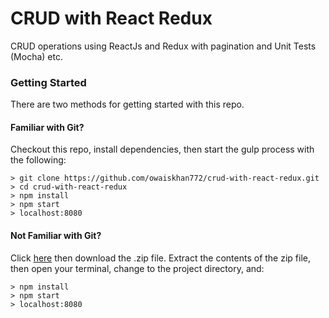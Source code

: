# CRUD with React Redux
CRUD operations using ReactJs and Redux with pagination and Unit Tests (Mocha) etc.

### Getting Started

There are two methods for getting started with this repo.

#### Familiar with Git?
Checkout this repo, install dependencies, then start the gulp process with the following:

```
> git clone https://github.com/owaiskhan772/crud-with-react-redux.git
> cd crud-with-react-redux
> npm install
> npm start
> localhost:8080
```

#### Not Familiar with Git?
Click [here](https://github.com/owaiskhan772/crud-with-react-redux) then download the .zip file.  Extract the contents of the zip file, then open your terminal, change to the project directory, and:

```
> npm install
> npm start
> localhost:8080
```
